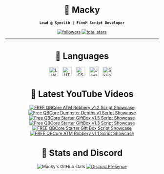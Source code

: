 <div align="center">

# 🤿 Macky

**`Lead @ SyncLib | FiveM Script Developer`**

   <p>
      <a href="https://github.com/ImMacky?tab=followers">
         <img alt="followers" title="Follow me on Github" src="https://custom-icon-badges.demolab.com/github/followers/ImMacky?color=236ad3&labelColor=1155ba&style=for-the-badge&logo=person-add&label=Follow&logoColor=white"/></a>
      <a href="https://github.com/ImMacky?tab=repositories&sort=stargazers">
         <img alt="total stars" title="Total stars on GitHub" src="https://custom-icon-badges.demolab.com/github/stars/ImMacky?color=55960c&style=for-the-badge&labelColor=488207&logo=star"/></a>
   </p>

---

# 🔑 Languages

<img alt="LUA" width="30px" style="padding-right:10px;" src="https://cdn.jsdelivr.net/gh/devicons/devicon@latest/icons/lua/lua-original.svg" />
<img alt="HTML" width="30px" style="padding-right:10px;" src="https://cdn.jsdelivr.net/gh/devicons/devicon/icons/html5/html5-plain.svg" />
<img alt="CSS" width="30px" style="padding-right:10px;" src="https://cdn.jsdelivr.net/gh/devicons/devicon/icons/css3/css3-plain.svg" />
<img alt="JavaScript" width="30px" style="padding-right:10px;" src="https://cdn.jsdelivr.net/gh/devicons/devicon/icons/javascript/javascript-plain.svg" />
<img alt="Skript" width="30px" style="padding-right:10px;" src="https://docs.skriptlang.org/assets/icon.png" />
<br />

#

# 🧼 Latest YouTube Videos

<!-- BEGIN YOUTUBE-CARDS -->
[![FREE QBCore ATM Robbery v1.2 Script Showcase](https://ytcards.demolab.com/?id=MQqkcDOHATU&title=FREE+QBCore+ATM+Robbery+v1.2+Script+Showcase&lang=en&timestamp=1694050162&background_color=%230d1117&title_color=%23ffffff&stats_color=%23dedede&max_title_lines=1&width=250&border_radius=5&duration=78 "FREE QBCore ATM Robbery v1.2 Script Showcase")](https://www.youtube.com/watch?v=MQqkcDOHATU)
[![Free QBCore Dumpster Depths v1 Script Showcase](https://ytcards.demolab.com/?id=m-2BUUgmseQ&title=Free+QBCore+Dumpster+Depths+v1+Script+Showcase&lang=en&timestamp=1686625848&background_color=%230d1117&title_color=%23ffffff&stats_color=%23dedede&max_title_lines=1&width=250&border_radius=5&duration=30 "Free QBCore Dumpster Depths v1 Script Showcase")](https://www.youtube.com/watch?v=m-2BUUgmseQ)
[![Free QBCore Starter GiftBox v1.5 Script Showcase](https://ytcards.demolab.com/?id=H6rOQsEZfk0&title=Free+QBCore+Starter+GiftBox+v1.5+Script+Showcase&lang=en&timestamp=1686080769&background_color=%230d1117&title_color=%23ffffff&stats_color=%23dedede&max_title_lines=1&width=250&border_radius=5&duration=30 "Free QBCore Starter GiftBox v1.5 Script Showcase")](https://www.youtube.com/watch?v=H6rOQsEZfk0)
[![Free QBCore Starter GiftBox v1.3 Script Showcase](https://ytcards.demolab.com/?id=zY3tu-oqFtk&title=Free+QBCore+Starter+GiftBox+v1.3+Script+Showcase&lang=en&timestamp=1679795865&background_color=%230d1117&title_color=%23ffffff&stats_color=%23dedede&max_title_lines=1&width=250&border_radius=5&duration=26 "Free QBCore Starter GiftBox v1.3 Script Showcase")](https://www.youtube.com/watch?v=zY3tu-oqFtk)
[![FREE QBCore Starter Gift Box Script Showcase](https://ytcards.demolab.com/?id=mtoYvVRTMK4&title=FREE+QBCore+Starter+Gift+Box+Script+Showcase&lang=en&timestamp=1679018178&background_color=%230d1117&title_color=%23ffffff&stats_color=%23dedede&max_title_lines=1&width=250&border_radius=5&duration=25 "FREE QBCore Starter Gift Box Script Showcase")](https://www.youtube.com/watch?v=mtoYvVRTMK4)
[![FREE QBCore ATM Robbery v1.1 Script Showcase](https://ytcards.demolab.com/?id=wE1ox_tb4wU&title=FREE+QBCore+ATM+Robbery+v1.1+Script+Showcase&lang=en&timestamp=1678557584&background_color=%230d1117&title_color=%23ffffff&stats_color=%23dedede&max_title_lines=1&width=250&border_radius=5&duration=59 "FREE QBCore ATM Robbery v1.1 Script Showcase")](https://www.youtube.com/watch?v=wE1ox_tb4wU)
<!-- END YOUTUBE-CARDS -->

# 🎈 Stats and Discord
![Macky's GitHub stats](https://github-readme-stats.vercel.app/api?username=immacky&show_icons=true&theme=dark)
[![Discord Presence](https://lanyard.cnrad.dev/api/721050757721227264)](https://discord.com/users/721050757721227264)

#

[youtube]: https://www.youtube.com/@ImMacky0

</div>
